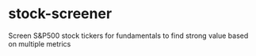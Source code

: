 # stock-screener
Screen S&P500 stock tickers for fundamentals to find strong value based on multiple metrics
